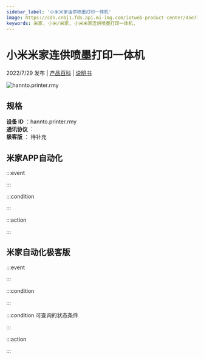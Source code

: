 ```yaml
---
sidebar_label: '小米米家连供喷墨打印一体机'
image: https://cdn.cnbj1.fds.api.mi-img.com/iotweb-product-center/45e7713af90a9398a0a05640ed12ee15_Rosemary-168x168-已压缩.png?GalaxyAccessKeyId=AKVGLQWBOVIRQ3XLEW&Expires=9223372036854775807&Signature=F7eMHHLXWcDMwAQEQjU6mSupTpg=
keywords: 米家, 小米/米家, 小米米家连供喷墨打印一体机, 
---
```

# 小米米家连供喷墨打印一体机

2022/7/29 发布 | [产品百科](https://home.mi.com/webapp/content/baike/product/index.html?model=hannto.printer.rmy/) | [说明书](https://home.mi.com/views/introduction.html?model=hannto.printer.rmy&region=cn)

![hannto.printer.rmy](https://cdn.cnbj1.fds.api.mi-img.com/iotweb-product-center/45e7713af90a9398a0a05640ed12ee15_Rosemary-168x168-已压缩.png?GalaxyAccessKeyId=AKVGLQWBOVIRQ3XLEW&Expires=9223372036854775807&Signature=F7eMHHLXWcDMwAQEQjU6mSupTpg=)

## 规格  
> 
**设备 ID** ：hannto.printer.rmy  
**通讯协议** ：  
**极客版**  ： 待补充 


## 米家APP自动化  

:::event  

:::

:::condition  

:::

:::action   

:::

## 米家自动化极客版  

:::event  

:::

:::condition  

:::

:::condition 可查询的状态条件  

:::

:::action  

:::

        
